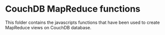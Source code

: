 # CouchDB MapReduce functions

This folder contains the javascripts functions that have been used to create MapReduce views on CouchDB database.